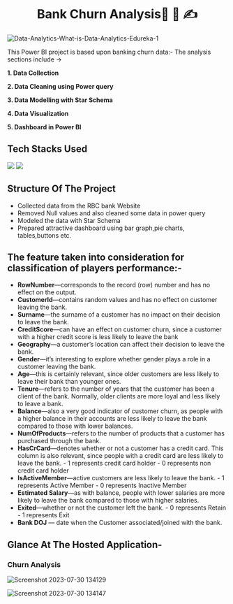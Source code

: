 <h1 align="center">
           Bank Churn Analysis💬 📝 ✍️
</h1>

![Data-Analytics-What-is-Data-Analytics-Edureka-1](https://github.com/Abhilokhande1603/Banking-Churn-Anlysis/assets/94048021/a52092ad-7cf6-4bf5-9d23-eed154c57b03)

This Power BI project is based upon banking churn data:- 
The analysis sections include ->

**1. Data Collection**

**2. Data Cleaning using Power query**

**3. Data Modelling with Star Schema**

**4. Data Visualization**

**5. Dashboard in Power BI**

## Tech Stacks Used

<img src="https://img.shields.io/badge/Power BI%20-%2314354C.svg?&style=for-the-badge&logo=powerBI&logoColor=white"/>  <img src="https://img.shields.io/badge/MS Excel%20-%2314354C.svg?&style=for-the-badge&logo=Excel&logoColor=white"/>


## Structure Of The Project

- Collected data from the RBC bank Website
- Removed Null values and also cleaned some data in power query
- Modeled the data with Star Schema
- Prepared attractive dashboard using bar graph,pie charts, tables,buttons etc.

## The feature taken into consideration for classification of players performance:-

-  **RowNumber**—corresponds to the record (row) number and has no effect on the output.
-  **CustomerId**—contains random values and has no effect on customer leaving the bank.
-  **Surname**—the surname of a customer has no impact on their decision to leave the bank.
-  **CreditScore**—can have an effect on customer churn, since a customer with a higher credit score is less likely to leave the bank
-  **Geography**—a customer’s location can affect their decision to leave the bank.
-  **Gender**—it’s interesting to explore whether gender plays a role in a customer leaving the bank.
-  **Age**—this is certainly relevant, since older customers are less likely to leave their bank than younger ones.
-  **Tenure**—refers to the number of years that the customer has been a client of the bank. Normally, older clients are more loyal and less likely to                              leave  a bank.
-  **Balance**—also a very good indicator of customer churn, as people with a higher balance in their accounts are less likely to leave the bank compared                        to those with lower balances.
-  **NumOfProducts**—refers to the number of products that a customer has purchased through the bank. 
-  **HasCrCard**—denotes whether or not a customer has a credit card. This column is also relevant, since people with a credit card are less likely to 
                         leave the bank.
	           -      1 represents credit card holder
	           -      0 represents non credit card holder
-  **IsActiveMember**—active customers are less likely to leave the bank.
	           -      1 represents Active Member
	           -      0 represents Inactive Member
-  **Estimated Salary**—as with balance, people with lower salaries are more likely to leave the bank compared to those with higher salaries.
-  **Exited**—whether or not the customer left the bank.
                      -      0 represents Retain 
                      -      1 represents Exit
-  **Bank DOJ** — date when the Customer associated/joined  with the bank.
 

## Glance At The Hosted Application- 

###  Churn Analysis
![Screenshot 2023-07-30 134129](https://github.com/Abhilokhande1603/Banking-Churn-Anlysis/assets/94048021/fb281117-8622-4b72-8ea2-729bae1a1c42)



![Screenshot 2023-07-30 134147](https://github.com/Abhilokhande1603/Banking-Churn-Anlysis/assets/94048021/b86d445f-4278-4217-a978-01f45a958dda)
